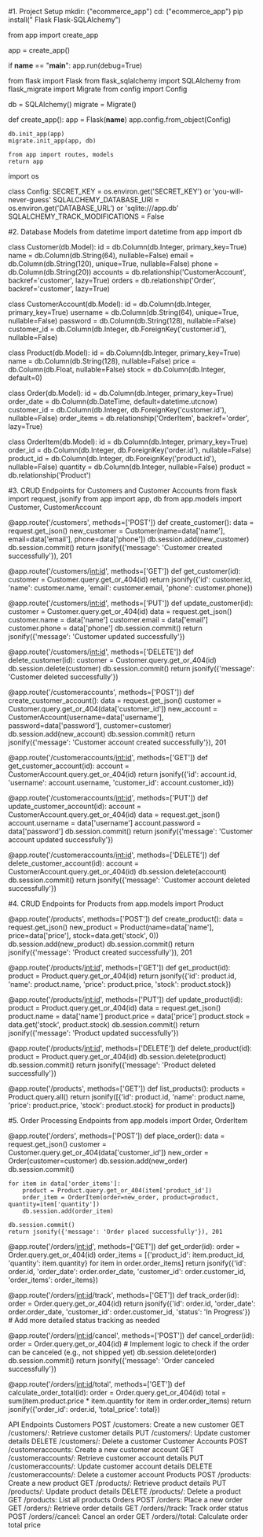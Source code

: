#1. Project Setup
mkdir: ("ecommerce_app")
cd: ("ecommerce_app")
pip install(" Flask Flask-SQLAlchemy")

from app import create_app

app = create_app()

if __name__ == "__main__":
    app.run(debug=True)

from flask import Flask
from flask_sqlalchemy import SQLAlchemy
from flask_migrate import Migrate
from config import Config

db = SQLAlchemy()
migrate = Migrate()

def create_app():
    app = Flask(__name__)
    app.config.from_object(Config)
    
    db.init_app(app)
    migrate.init_app(app, db)
    
    from app import routes, models
    return app

import os

class Config:
    SECRET_KEY = os.environ.get('SECRET_KEY') or 'you-will-never-guess'
    SQLALCHEMY_DATABASE_URI = os.environ.get('DATABASE_URL') or 'sqlite:///app.db'
    SQLALCHEMY_TRACK_MODIFICATIONS = False

#2. Database Models
from datetime import datetime
from app import db

class Customer(db.Model):
    id = db.Column(db.Integer, primary_key=True)
    name = db.Column(db.String(64), nullable=False)
    email = db.Column(db.String(120), unique=True, nullable=False)
    phone = db.Column(db.String(20))
    accounts = db.relationship('CustomerAccount', backref='customer', lazy=True)
    orders = db.relationship('Order', backref='customer', lazy=True)

class CustomerAccount(db.Model):
    id = db.Column(db.Integer, primary_key=True)
    username = db.Column(db.String(64), unique=True, nullable=False)
    password = db.Column(db.String(128), nullable=False)
    customer_id = db.Column(db.Integer, db.ForeignKey('customer.id'), nullable=False)

class Product(db.Model):
    id = db.Column(db.Integer, primary_key=True)
    name = db.Column(db.String(128), nullable=False)
    price = db.Column(db.Float, nullable=False)
    stock = db.Column(db.Integer, default=0)

class Order(db.Model):
    id = db.Column(db.Integer, primary_key=True)
    order_date = db.Column(db.DateTime, default=datetime.utcnow)
    customer_id = db.Column(db.Integer, db.ForeignKey('customer.id'), nullable=False)
    order_items = db.relationship('OrderItem', backref='order', lazy=True)

class OrderItem(db.Model):
    id = db.Column(db.Integer, primary_key=True)
    order_id = db.Column(db.Integer, db.ForeignKey('order.id'), nullable=False)
    product_id = db.Column(db.Integer, db.ForeignKey('product.id'), nullable=False)
    quantity = db.Column(db.Integer, nullable=False)
    product = db.relationship('Product')

#3. CRUD Endpoints for Customers and Customer Accounts
from flask import request, jsonify
from app import app, db
from app.models import Customer, CustomerAccount

@app.route('/customers', methods=['POST'])
def create_customer():
    data = request.get_json()
    new_customer = Customer(name=data['name'], email=data['email'], phone=data['phone'])
    db.session.add(new_customer)
    db.session.commit()
    return jsonify({'message': 'Customer created successfully'}), 201

@app.route('/customers/<int:id>', methods=['GET'])
def get_customer(id):
    customer = Customer.query.get_or_404(id)
    return jsonify({'id': customer.id, 'name': customer.name, 'email': customer.email, 'phone': customer.phone})

@app.route('/customers/<int:id>', methods=['PUT'])
def update_customer(id):
    customer = Customer.query.get_or_404(id)
    data = request.get_json()
    customer.name = data['name']
    customer.email = data['email']
    customer.phone = data['phone']
    db.session.commit()
    return jsonify({'message': 'Customer updated successfully'})

@app.route('/customers/<int:id>', methods=['DELETE'])
def delete_customer(id):
    customer = Customer.query.get_or_404(id)
    db.session.delete(customer)
    db.session.commit()
    return jsonify({'message': 'Customer deleted successfully'})

@app.route('/customeraccounts', methods=['POST'])
def create_customer_account():
    data = request.get_json()
    customer = Customer.query.get_or_404(data['customer_id'])
    new_account = CustomerAccount(username=data['username'], password=data['password'], customer=customer)
    db.session.add(new_account)
    db.session.commit()
    return jsonify({'message': 'Customer account created successfully'}), 201

@app.route('/customeraccounts/<int:id>', methods=['GET'])
def get_customer_account(id):
    account = CustomerAccount.query.get_or_404(id)
    return jsonify({'id': account.id, 'username': account.username, 'customer_id': account.customer_id})

@app.route('/customeraccounts/<int:id>', methods=['PUT'])
def update_customer_account(id):
    account = CustomerAccount.query.get_or_404(id)
    data = request.get_json()
    account.username = data['username']
    account.password = data['password']
    db.session.commit()
    return jsonify({'message': 'Customer account updated successfully'})

@app.route('/customeraccounts/<int:id>', methods=['DELETE'])
def delete_customer_account(id):
    account = CustomerAccount.query.get_or_404(id)
    db.session.delete(account)
    db.session.commit()
    return jsonify({'message': 'Customer account deleted successfully'})

#4. CRUD Endpoints for Products
from app.models import Product

@app.route('/products', methods=['POST'])
def create_product():
    data = request.get_json()
    new_product = Product(name=data['name'], price=data['price'], stock=data.get('stock', 0))
    db.session.add(new_product)
    db.session.commit()
    return jsonify({'message': 'Product created successfully'}), 201

@app.route('/products/<int:id>', methods=['GET'])
def get_product(id):
    product = Product.query.get_or_404(id)
    return jsonify({'id': product.id, 'name': product.name, 'price': product.price, 'stock': product.stock})

@app.route('/products/<int:id>', methods=['PUT'])
def update_product(id):
    product = Product.query.get_or_404(id)
    data = request.get_json()
    product.name = data['name']
    product.price = data['price']
    product.stock = data.get('stock', product.stock)
    db.session.commit()
    return jsonify({'message': 'Product updated successfully'})

@app.route('/products/<int:id>', methods=['DELETE'])
def delete_product(id):
    product = Product.query.get_or_404(id)
    db.session.delete(product)
    db.session.commit()
    return jsonify({'message': 'Product deleted successfully'})

@app.route('/products', methods=['GET'])
def list_products():
    products = Product.query.all()
    return jsonify([{'id': product.id, 'name': product.name, 'price': product.price, 'stock': product.stock} for product in products])

#5. Order Processing Endpoints
from app.models import Order, OrderItem

@app.route('/orders', methods=['POST'])
def place_order():
    data = request.get_json()
    customer = Customer.query.get_or_404(data['customer_id'])
    new_order = Order(customer=customer)
    db.session.add(new_order)
    db.session.commit()
    
    for item in data['order_items']:
        product = Product.query.get_or_404(item['product_id'])
        order_item = OrderItem(order=new_order, product=product, quantity=item['quantity'])
        db.session.add(order_item)
    
    db.session.commit()
    return jsonify({'message': 'Order placed successfully'}), 201

@app.route('/orders/<int:id>', methods=['GET'])
def get_order(id):
    order = Order.query.get_or_404(id)
    order_items = [{'product_id': item.product_id, 'quantity': item.quantity} for item in order.order_items]
    return jsonify({'id': order.id, 'order_date': order.order_date, 'customer_id': order.customer_id, 'order_items': order_items})

@app.route('/orders/<int:id>/track', methods=['GET'])
def track_order(id):
    order = Order.query.get_or_404(id)
    return jsonify({'id': order.id, 'order_date': order.order_date, 'customer_id': order.customer_id, 'status': 'In Progress'})  # Add more detailed status tracking as needed

@app.route('/orders/<int:id>/cancel', methods=['POST'])
def cancel_order(id):
    order = Order.query.get_or_404(id)
    # Implement logic to check if the order can be canceled (e.g., not shipped yet)
    db.session.delete(order)
    db.session.commit()
    return jsonify({'message': 'Order canceled successfully'})

@app.route('/orders/<int:id>/total', methods=['GET'])
def calculate_order_total(id):
    order = Order.query.get_or_404(id)
    total = sum(item.product.price * item.quantity for item in order.order_items)
    return jsonify({'order_id': order.id, 'total_price': total})

API Endpoints
Customers
POST /customers: Create a new customer
GET /customers/<id>: Retrieve customer details
PUT /customers/<id>: Update customer details
DELETE /customers/<id>: Delete a customer
Customer Accounts
POST /customeraccounts: Create a new customer account
GET /customeraccounts/<id>: Retrieve customer account details
PUT /customeraccounts/<id>: Update customer account details
DELETE /customeraccounts/<id>: Delete a customer account
Products
POST /products: Create a new product
GET /products/<id>: Retrieve product details
PUT /products/<id>: Update product details
DELETE /products/<id>: Delete a product
GET /products: List all products
Orders
POST /orders: Place a new order
GET /orders/<id>: Retrieve order details
GET /orders/<id>/track: Track order status
POST /orders/<id>/cancel: Cancel an order
GET /orders/<id>/total: Calculate order total price
